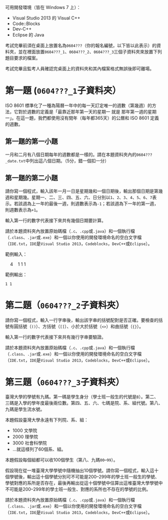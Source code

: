 可用開發環境（皆在 Windows 7 上）：

- Visual Studio 2013 的 Visual C++
- Code::Blocks
- Dev-C++
- Eclipse 的 Java

考試完畢前須在桌面上放置名為`0604???`（你的報名編號，以下皆以此表示）的資料夾，並在裡面放置`0604???_1`、`0604???_2`、`0604???_3`三個子資料夾來放置下列題目要求的檔案。

考試完畢且監考人員確認完桌面上的資料夾和其內檔案格式無誤後即可離場。

# 第一題 (`0604???_1`子資料夾）

ISO 8601 標準化了一種為陽曆一年中的每一天訂定唯一的週數（第幾週）的方法，它對於週數的定義是「最靠近那年第一天的星期一 就是 那年第一週的星期一」。在這一題，我們都使用沒有閏年（每年都365天）的公曆和 ISO 8601 定義的週數。

## 第一題的第一小題

一月和二月有八個日期每年的週數都是一樣的。請在本題資料夾內的`0604???_date.txt`中列出這八個日期。（5分，錯一個扣一分）

## 第一題的第二小題

請你寫一個程式，輸入該年一月一日是星期幾和一個日期後，輸出那個日期是第幾週和星期幾。星期一、二、三、四、五、六、日分別以`1`、`2`、`3`、`4`、`5`、`6`、`7`表示。若該週為上一年的最後一週，則週數表示為`-1`；若該週為下一年的第一週，則週數表示為`+1`。

輸入第一行的數字代表接下來共有幾個日期要計算。

請於本題資料夾內放置原始碼檔（`.c`、`.cpp`或`.java`）和一個執行檔（`.class`、`.jar`或`.exe`）和一個以你使用的開發環境命名的空白文字檔（`IDE.txt`，`IDE`是`Visual Studio 2013`，`Codeblocks`，`DevC++`或`Eclipse`）。

範例輸入：

    4
    1 1 1

範例輸出：

    1 1

# 第二題（`0604???_2`子資料夾）

請你寫一個程式，輸入一行字串後，輸出該字串的括號配對是否正確。要檢查的括號有圓括號（`()`）、方括號（`[]`）、小於大於括號（`<>`）和曲括號（`{}`）。

輸入第一行的數字代表接下來共有幾行字串要驗證。

請於本題資料夾內放置原始碼檔（`.c`、`.cpp`或`.java`）和一個執行檔（`.class`、`.jar`或`.exe`）和一個以你使用的開發環境命名的空白文字檔（`IDE.txt`，`IDE`是`Visual Studio 2013`，`Codeblocks`，`DevC++`或`Eclipse`）。

# 第三題（`0604???_3`子資料夾）

臺灣大學的學號有九碼。第一碼是學生身分（學士班一般生的代號是`B`）。第二、三碼是入學的學年度最後兩位數。第四、五、六、七碼是院、系、組代號。第八、九碼是學生流水號。

本題假設臺灣大學永遠有下列院、系、組：

- 1000 文學院
- 2000 理學院
- 3000 社會科學院
- ...就這樣列了60個系、組。

本題假設每個組都可以收100個學生（第八、九碼`00`–`99`）。

假設現在從一堆臺灣大學學號中隨機抽出10個學號。請你寫一個程式，輸入這十個學號後，輸出這十個學號分別可不可能是200–299年的學士班一般生的學號、學號對應的系所是否存在，最後再輸出從這十個學號中估算出這堆臺灣大學學號中不可能是200–299年的學士班一般生、對應的系所也不存在的學號的比例。

請於本題資料夾內放置原始碼檔（`.c`、`.cpp`或`.java`）和一個執行檔（`.class`、`.jar`或`.exe`）和一個以你使用的開發環境命名的空白文字檔（`IDE.txt`，`IDE`是`Visual Studio 2013`，`Codeblocks`，`DevC++`或`Eclipse`）。
